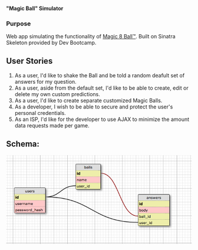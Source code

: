 #### "Magic Ball" Simulator

### Purpose

Web app simulating the functionality of [Magic 8 Ball™](https://en.wikipedia.org/wiki/Magic_8-Ball "Wikipedia"). Built on Sinatra Skeleton provided by Dev Bootcamp.

## User Stories

1. As a user, I'd like to shake the Ball and be told a random deafult set of answers for my question.
2. As a user, aside from the default set, I'd like to be able to create, edit or delete my own custom predictions.
3. As a user, I'd like to create separate customized Magic Balls.
3. As a developer, I wish to be able to secure and protect the user's personal credentials.
4. As an ISP, I'd like for the developer to use AJAX to minimize the amount data requests made per game.

## Schema:

![alt text](schema.png "Scema")
